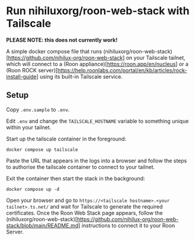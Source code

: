 # Run nihiluxorg/roon-web-stack with Tailscale

**PLEASE NOTE: this does not currently work!**

A simple docker compose file that runs
(nihiluxorg/roon-web-stack)[https://github.com/nihilux-org/roon-web-stack]
on your Tailscale tailnet, which will connect to a
(Roon appliance)[https://roon.app/en/nucleus] or a
(Roon ROCK server)[https://help.roonlabs.com/portal/en/kb/articles/rock-install-guide]
using its built-in Tailscale service.

## Setup

Copy `.env.sample` to `.env`.

Edit `.env` and change the `TAILSCALE_HOSTNAME` variable to something unique
within your tailnet.

Start up the tailscale container in the foreground:

```
docker compose up tailscale
```

Paste the URL that appears in the logs into a browser and follow the steps to
authorise the tailscale container to connect to your tailnet.

Exit the container then start the stack in the background:

```
docker compose up -d
```

Open your browser and go to `https://<tailscale hostname>.<your tailnet>.ts.net/`
and wait for Tailscale to generate the required certificates. Once the Roon Web Stack
page appears, follow the
(nihiluxorg/roon-web-stack)[https://github.com/nihilux-org/roon-web-stack/blob/main/README.md]
instructions to connect it to your Roon Server.
